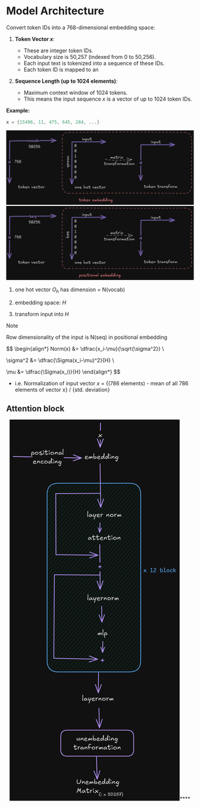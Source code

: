 # Model Architecture

Convert token IDs into a 768-dimensional embedding space:

1. **Token Vector $x$**:
     - These are integer token IDs.
     - Vocabulary size is 50,257 (indexed from 0 to 50,256).
     - Each input text is tokenized into a sequence of these IDs.
     - Each token ID is mapped to an

2. **Sequence Length (up to 1024 elements)**:
     - Maximum context window of 1024 tokens.
     - This means the input sequence $x$ is a vector of up to 1024 token IDs.

**Example:**

```c
x = {15496, 11, 475, 645, 284, ...}
```
<div align="center">

![alt text](img/image.png)
![alt text](img/image-1.png)
</div>

1. one hot vector $O_h$ has dimension = N(vocab)

2. embedding space: $H$

3. transform input into $H$

>[!NOTE]
>Row dimensionality of the input is N(seq) in positional embedding

$$
\begin{align*}
   Norm(x) &= \dfrac{x_i-\mu}{\sqrt{\sigma^2}} \\
   
   \sigma^2 &= \dfrac{\Sigma(x_i-\mu)^2}{H} \\
   
   \mu &= \dfrac{\Sigma(x_i)}{H}
\end{align*}
$$

- i.e. Normalization of input vector $x$ = {(786 elements) - mean of all 786 elements of vector x} / {std. deviation}

## Attention block

<div align="center">

![alt text](img/image-2.png)****
</div>
